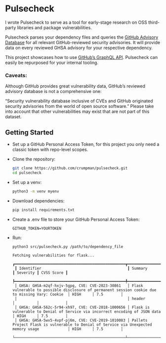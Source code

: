 # Pulsecheck

I wrote Pulsecheck to serve as a tool for early-stage research on OSS third-party libraries and package vulnerabilities. 

Pulsecheck parses your dependency files and queries the [GitHub Advisory Database](https://github.com/advisories/) for all relevant GitHub-reviewed security advisories. It will provide data on every reviewed GHSA advisory for your respective dependency. 

This project showcases how to use [GitHub’s GraphQL API](https://docs.github.com/en/graphql). Pulsecheck can easily be repurposed for your internal tooling. 

### Caveats:

Although GitHub provides great vulnerability data, GitHub’s reviewed advisory database is not a comprehensive one: 

“Security vulnerability database inclusive of CVEs and GitHub originated security advisories from the world of open source software.” Please take into account that other vulnerabilities may exist that are not part of this dataset. 

## Getting Started

 - Set up a GitHub Personal Access Token, for this project you only need a classic token with repo-level scopes.
 - Clone the repository:
   ```bash
   git clone https://github.com/crumpman/pulsecheck.git
   cd pulsecheck
 - Set up a venv:
   ```bash
   python3 -m venv myenv
 - Download dependencies:
   ```bash
   pip install requirements.txt
 - Create a .env file to store your GitHub Personal Access Token:
   ```
   GITHUB_TOKEN=YOURTOKEN
   ```
 - Run:
   ```bash
   python3 src/pulsecheck.py /path/to/dependency_file
   ```

   ```
   Fetching vulnerabilities for flask...
    ┏━━━━━━━━━━━━━━━━━━━━━━━━━━━━━━━━━━━━━━━━━━━━━━━━━━┳━━━━━━━━━━━━━━━━━━━━━━━━━━━━━━━━━━━━━━━━━━━━━━━━━━━━━━━━━━━━━━━━━━━━━━━━━━━━━━━━━━━━━━━━━━━━━━━━━━┳━━━━━━━━━━┳━━━━━━━━━━━━┓
    ┃ Identifier                                       ┃ Summary                                                                                          ┃ Severity ┃ CVSS Score ┃
    ┡━━━━━━━━━━━━━━━━━━━━━━━━━━━━━━━━━━━━━━━━━━━━━━━━━━╇━━━━━━━━━━━━━━━━━━━━━━━━━━━━━━━━━━━━━━━━━━━━━━━━━━━━━━━━━━━━━━━━━━━━━━━━━━━━━━━━━━━━━━━━━━━━━━━━━━╇━━━━━━━━━━╇━━━━━━━━━━━━┩
    │ GHSA: GHSA-m2qf-hxjv-5gpq, CVE: CVE-2023-30861   │ Flask vulnerable to possible disclosure of permanent session cookie due to missing Vary: Cookie  │ HIGH     │ 7.5        │
    │                                                  │ header                                                                                           │          │            │
    │ GHSA: GHSA-562c-5r94-xh97, CVE: CVE-2018-1000656 │ Flask is vulnerable to Denial of Service via incorrect encoding of JSON data                     │ HIGH     │ 7.5        │
    │ GHSA: GHSA-5wv5-4vpf-pj6m, CVE: CVE-2019-1010083 │ Pallets Project Flask is vulnerable to Denial of Service via Unexpected memory usage             │ HIGH     │ 7.5        │
    └──────────────────────────────────────────────────┴──────────────────────────────────────────────────────────────────────────────────────────────────┴──────────┴────────────
